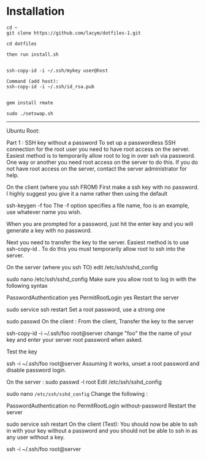 # Installation
```
cd ~
git clone https://github.com/lacym/dotfiles-1.git

cd dotfiles

then run install.sh


ssh-copy-id -i ~/.ssh/mykey user@host

Command (add host):
ssh-copy-id -i ~/.ssh/id_rsa.pub 


gem install rmate

sudo ./setswap.sh

```

---------------------------
Ubuntu Root:

Part 1 : SSH key without a password
To set up a passwordless SSH connection for the root user you need to have root access on the server. Easiest method is to temporarily allow root to log in over ssh via password. One way or another you need root access on the server to do this. If you do not have root access on the server, contact the server administrator for help.

On the client (where you ssh FROM)
First make a ssh key with no password. I highly suggest you give it a name rather then using the default

ssh-keygen -f foo
The -f option specifies a file name, foo is an example, use whatever name you wish.

When you are prompted for a password, just hit the enter key and you will generate a key with no password.

Next you need to transfer the key to the server. Easiest method is to use ssh-copy-id . To do this you must temporarily allow root to ssh into the server.

On the server (where you ssh TO)
edit /etc/ssh/sshd_config

sudo nano /etc/ssh/sshd_config
Make sure you allow root to log in with the following syntax

PasswordAuthentication yes
PermitRootLogin yes
Restart the server

sudo service ssh restart
Set a root password, use a strong one

sudo passwd
On the client :
From the client, Transfer the key to the server

ssh-copy-id -i ~/.ssh/foo root@server
change "foo" the the name of your key and enter your server root password when asked.

Test the key

ssh -i ~/.ssh/foo root@server
Assuming it works, unset a root password and disable password login.

On the server :
sudo passwd -l root
Edit /etc/ssh/sshd_config

sudo nano `/etc/ssh/sshd_config`
Change the following :

PasswordAuthentication no
PermitRootLogin without-password
Restart the server

sudo service ssh restart
On the client (Test):
You should now be able to ssh in with your key without a password and you should not be able to ssh in as any user without a key.

ssh -i ~/.ssh/foo root@server
